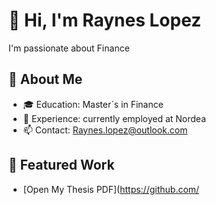 
# 👋 Hi, I'm Raynes Lopez 

I'm passionate about Finance 

## 📄 About Me
- 🎓 Education: Master´s in Finance 
- 💼 Experience: currently employed at Nordea 
- 📫 Contact: Raynes.lopez@outlook.com

## 📎 Featured Work
- [Open My Thesis PDF](https://github.com/

